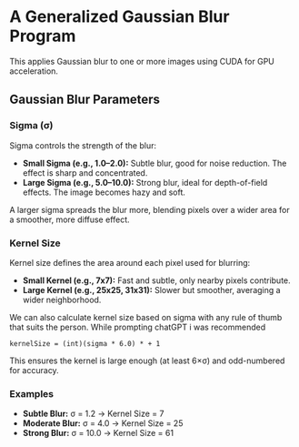 # A Generalized Gaussian Blur Program

This applies Gaussian blur to one or more images using CUDA for GPU acceleration.

## Gaussian Blur Parameters

### Sigma (σ)
Sigma controls the strength of the blur:
- **Small Sigma (e.g., 1.0–2.0):** Subtle blur, good for noise reduction. The effect is sharp and concentrated.
- **Large Sigma (e.g., 5.0–10.0):** Strong blur, ideal for depth-of-field effects. The image becomes hazy and soft.

A larger sigma spreads the blur more, blending pixels over a wider area for a smoother, more diffuse effect.

### Kernel Size
Kernel size defines the area around each pixel used for blurring:
- **Small Kernel (e.g., 7x7):** Fast and subtle, only nearby pixels contribute.
- **Large Kernel (e.g., 25x25, 31x31):** Slower but smoother, averaging a wider neighborhood.

We can also calculate kernel size based on sigma with any rule of thumb that suits the person. While prompting chatGPT i was recommended
```
kernelSize = (int)(sigma * 6.0) * + 1
```
This ensures the kernel is large enough (at least 6×σ) and odd-numbered for accuracy.


### Examples
- **Subtle Blur:** σ = 1.2 → Kernel Size = 7
- **Moderate Blur:** σ = 4.0 → Kernel Size = 25
- **Strong Blur:** σ = 10.0 → Kernel Size = 61
